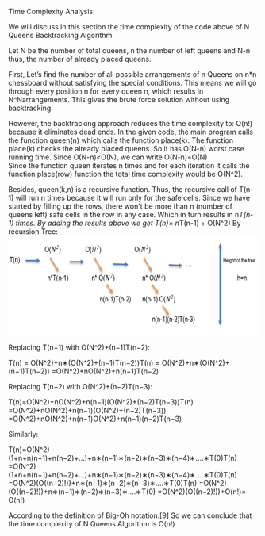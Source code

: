 Time Complexity Analysis:

We will discuss in this section the time complexity of the code above of N Queens Backtracking Algorithm.

Let N be the number of total queens, n the number of left queens and N-n thus, the number of already placed queens.

First, Let’s find the number of all possible arrangements of n Queens on n*n chessboard without satisfying the special conditions.
This means we will go through every position n for every queen n, which results in N^Narrangements. 
This gives the brute force solution without using backtracking. 

However, the backtracking approach reduces the time complexity to: O(n!) because it eliminates dead ends.
In the given code, the main program calls the function queen(n) which calls the function place(k).
The function place(k) checks the already placed queens. So it has O(N-n) worst case running time. 
Since O(N-n)<O(N), we can write O(N-n)=O(N)  
Since the function queen iterates n times and for each iteration it calls the function place(row) function the total time complexity would be O(N^2).

Besides, queen(k,n) is a recursive function. 
Thus, the recursive call of T(n-1) will run n times  because it will run only for the safe cells. Since we have started by filling up the rows, there won't be more than n (number of queens left) safe cells in the row in any case. Which in turn results in n*T(n-1) times.
By adding the results above we get T(n)= n*T(n-1) + O(N^2)
By recursion Tree:
<img src="time_analysis.png" width= 700 height=200>

Replacing T(n−1) with O(N^2)+(n−1)T(n−2):


T(n) = O(N^2)+n∗(O(N^2)+(n−1)T(n−2))T(n) 
= O(N^2)+n∗(O(N^2)+(n−1)T(n−2))
=O(N^2)+nO(N^2)+n(n−1)T(n−2)

Replacing T(n−2) with O(N^2)+(n−2)T(n−3):

T(n)=O(N^2)+nO(N^2)+n(n−1)(O(N^2)+(n−2)T(n−3))T(n)
=O(N^2)+nO(N^2)+n(n−1)(O(N^2)+(n−2)T(n−3))
=O(N^2)+nO(N^2)+n(n−1)O(N^2)+n(n−1)(n−2)T(n−3)

Similarly:

T(n)=O(N^2)(1+n+n(n−1)+n(n−2)+...)+n∗(n−1)∗(n−2)∗(n−3)∗(n−4)∗....∗T(0)T(n)
=O(N^2)(1+n+n(n−1)+n(n−2)+...)+n∗(n−1)∗(n−2)∗(n−3)∗(n−4)∗....∗T(0)T(n)
=O(N^2)(O((n−2)!))+n∗(n−1)∗(n−2)∗(n−3)∗....∗T(0)T(n)
=O(N^2)(O((n−2)!))+n∗(n−1)∗(n−2)∗(n−3)∗....∗T(0)
=O(N^2)(O((n−2)!))+O(n!)= O(n!) 

According to the definition of Big-Oh notation.[9]
So we can conclude that the time complexity of N Queens Algorithm is O(n!)
